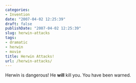 ```yaml
---
categories:
- Invention
date: "2007-04-02 12:25:39"
draft: false
publishDate: "2007-04-02 12:25:39"
slug: herwin-attacks
tags:
- dramatic
- herwin
- movie
title: Herwin Attacks!
url: /herwin-attacks/
---
```

Herwin is dangerous! He **will** kill you. You have been warned.